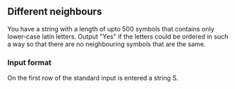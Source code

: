 ## Different neighbours ##
You have a string with a length of upto 500 symbols that contains only lower-case latin letters.
Output "Yes" if the letters could be ordered in such a way so that there are no neighbouring symbols that are the same.
### Input format ###
On the first row of the standard input is entered a string S.
